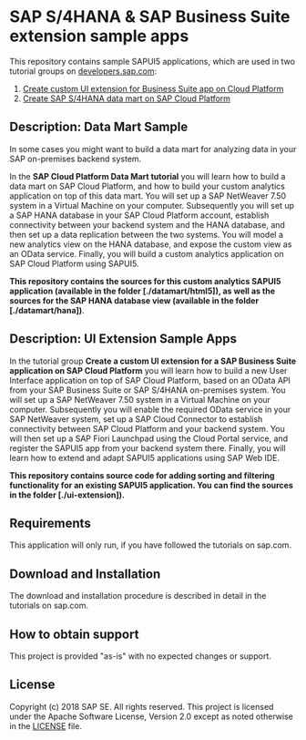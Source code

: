 # SAP S/4HANA & SAP Business Suite extension sample apps
This repository contains sample SAPUI5 applications, which are used in two tutorial groups on [developers.sap.com](https://developers.sap.com):

1.  [Create custom UI extension for Business Suite app on Cloud Platform](https://www.sap.com/developer/groups/cp-s4-ext-ui.html)
2.  [Create SAP S/4HANA data mart on SAP Cloud Platform](https://www.sap.com/developer/groups/cp-s4-ext-datamart.html)


## Description: Data Mart Sample
In some cases you might want to build a data mart for analyzing data in your SAP on-premises backend system.

In the **SAP Cloud Platform Data Mart tutorial** you will learn how to build a data mart on SAP Cloud Platform, and how to build your custom analytics application on top of this data mart. You will set up a SAP NetWeaver 7.50 system in a Virtual Machine on your computer. Subsequently you will set up a SAP HANA database in your SAP Cloud Platform account, establish connectivity between your backend system and the HANA database, and then set up a data replication between the two systems. You will model a new analytics view on the HANA database, and expose the custom view as an OData service. Finally, you will build a custom analytics application on SAP Cloud Platform using SAPUI5.

**This repository contains the sources for this custom analytics SAPUI5 application (available in the folder [./datamart/html5]), as well as the sources for the SAP HANA database view (available in the folder [./datamart/hana])**.

## Description: UI Extension Sample Apps

In the tutorial group **Create a custom UI extension for a SAP Business Suite application on SAP Cloud Platform** you will learn how to build a new User Interface application on top of SAP Cloud Platform, based on an OData API from your SAP Business Suite or SAP S/4HANA on-premises system. You will set up a SAP NetWeaver 7.50 system in a Virtual Machine on your computer. Subsequently you will enable the required OData service in your SAP NetWeaver system, set up a SAP Cloud Connector to establish connectivity between SAP Cloud Platform and your backend system. You will then set up a SAP Fiori Launchpad using the Cloud Portal service, and register the SAPUI5 app from your backend system there. Finally, you will learn how to extend and adapt SAPUI5 applications using SAP Web IDE.

**This repository contains source code for adding sorting and filtering functionality for an existing SAPUI5 application. You can find the sources in the folder [./ui-extension]).**

## Requirements
This application will only run, if you have followed the tutorials on sap.com.

## Download and Installation
The download and installation procedure is described in detail in the tutorials on sap.com.

## How to obtain support
This project is provided "as-is" with no expected changes or support.

## License
Copyright (c) 2018 SAP SE. All rights reserved.
This project is licensed under the Apache Software License, Version 2.0 except as noted otherwise in the [LICENSE](/LICENSE.txt) file.
